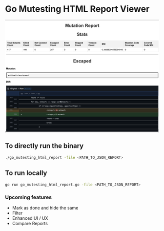 # Go Mutesting HTML Report Viewer

![screenshot](./assets/img/screenshot.png)

## To directly run the binary
```zsh
./go_mutesting_html_report -file <PATH_TO_JSON_REPORT>
```

## To run locally
```zsh
go run go_mutesting_html_report.go -file <PATH_TO_JSON_REPORT>
```


### Upcoming features
 - Mark as done and hide the same
 - Filter
 - Enhanced UI / UX
 - Compare Reports
